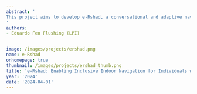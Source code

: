 ```yaml
---
abstract: '
This project aims to develop e-Rshad, a conversational and adaptive navigation system designed for individuals with visual impairments. Its purpose is to enhance their navigation experience in complex public spaces such as shopping malls, museums, and airports. Traditional navigation tools often fall short in these areas due to their high cost, limited availability, and reliance on privacy-compromising cameras. This proposal aims to bridge these gaps by using alternative privacy-preserving sensor modalities like low-cost mmWave radar and low-resolution thermal sensors, along with recent advances in AI, to ensure reliable navigation. The project will also create comprehensive datasets tailored to assistive navigation, leading to advancements in the field. The contributions of this project will empower individuals with visual impairments, fostering their independence and improving their quality of life through a more accessible, privacy-aware indoor navigation solution.
'
authors:
- Eduardo Feo Flushing (LPI)


image: /images/projects/ershad.png
name: e-Rshad
onhomepage: true
thumbnail: /images/projects/ershad_thumb.png
title: 'e-Rshad: Enabling Inclusive Indoor Navigation for Individuals with Visual Impairments'
year: '2024'
date: '2024-04-01'
---
```

